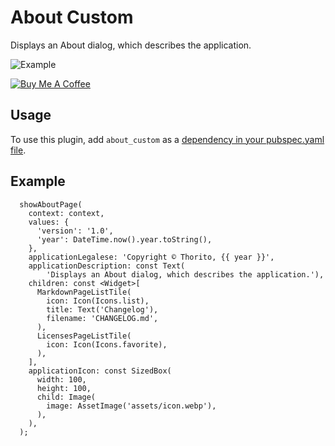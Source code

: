 # About Custom

Displays an About dialog, which describes the application.

<img alt="Example" src="https://raw.githubusercontent.com/DavBfr/flutter_about/master/example.jpg">

[![Buy Me A Coffee](https://bmc-cdn.nyc3.digitaloceanspaces.com/BMC-button-images/custom_images/orange_img.png "Buy Me A Coffee")](https://www.buymeacoffee.com/JORBmbw9h "Buy Me A Coffee")

## Usage

To use this plugin, add `about_custom` as a [dependency in your pubspec.yaml file](#-installing-tab-).

## Example

```
  showAboutPage(
    context: context,
    values: {
      'version': '1.0',
      'year': DateTime.now().year.toString(),
    },
    applicationLegalese: 'Copyright © Thorito, {{ year }}',
    applicationDescription: const Text(
        'Displays an About dialog, which describes the application.'),
    children: const <Widget>[
      MarkdownPageListTile(
        icon: Icon(Icons.list),
        title: Text('Changelog'),
        filename: 'CHANGELOG.md',
      ),
      LicensesPageListTile(
        icon: Icon(Icons.favorite),
      ),
    ],
    applicationIcon: const SizedBox(
      width: 100,
      height: 100,
      child: Image(
        image: AssetImage('assets/icon.webp'),
      ),
    ),
  );
```
